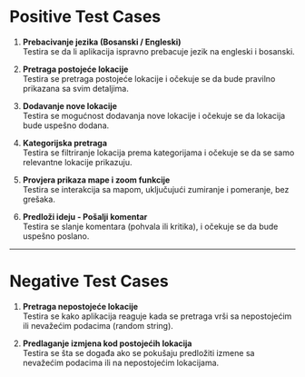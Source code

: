 # Positive Test Cases

1. **Prebacivanje jezika (Bosanski / Engleski)**  
   Testira se da li aplikacija ispravno prebacuje jezik na engleski i bosanski.

2. **Pretraga postojeće lokacije**  
   Testira se pretraga postojeće lokacije i očekuje se da bude pravilno prikazana sa svim detaljima.

3. **Dodavanje nove lokacije**  
   Testira se mogućnost dodavanja nove lokacije i očekuje se da lokacija bude uspešno dodana.

4. **Kategorijska pretraga**  
   Testira se filtriranje lokacija prema kategorijama i očekuje se da se samo relevantne lokacije prikazuju.

5. **Provjera prikaza mape i zoom funkcije**  
   Testira se interakcija sa mapom, uključujući zumiranje i pomeranje, bez grešaka.

6. **Predloži ideju - Pošalji komentar**  
   Testira se slanje komentara (pohvala ili kritika), i očekuje se da bude uspešno poslano.

---

# Negative Test Cases

1. **Pretraga nepostojeće lokacije**  
   Testira se kako aplikacija reaguje kada se pretraga vrši sa nepostojećim ili nevažećim podacima (random string).

2. **Predlaganje izmjena kod postojećih lokacija**  
   Testira se šta se događa ako se pokušaju predložiti izmene sa nevažećim podacima ili na nepostojećim lokacijama.
